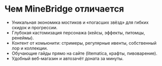 # Чем MineBridge отличается
- Уникальная экономика мостиков и «погасших звёзд» для гибких скидок и прогрессии.
- Глубокая кастомизация персонажа (кейсы, эффекты, питомцы, ренеймы).
- Контент от комьюнити: стримеры, регулярные ивенты, собственный лор и коллекции.
- Обучающие гайды прямо на сайте (litematica, крафты, пивоварение).
- Удобный веб-магазин и автозачёт доната за минуты.